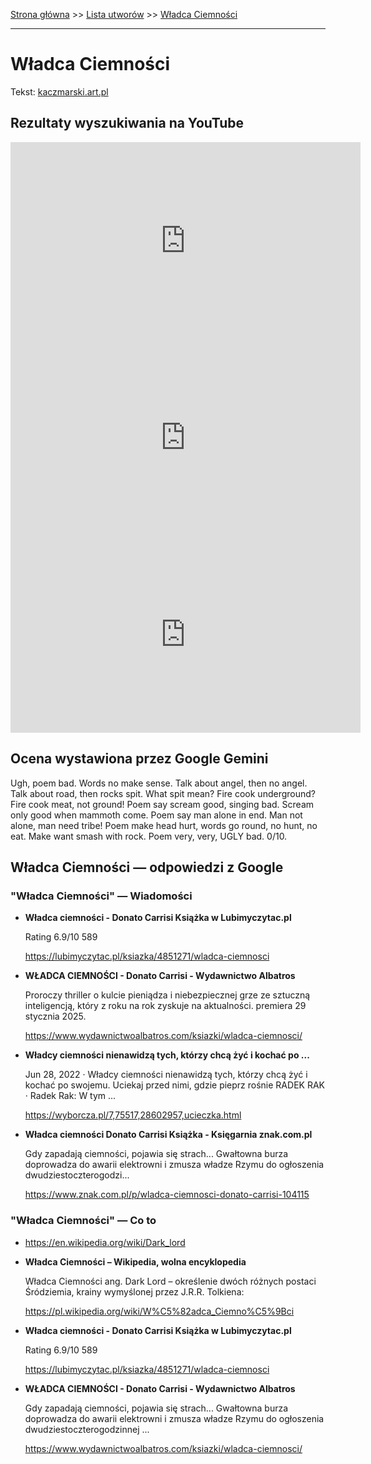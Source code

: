 [Strona główna](../index.md) >> [Lista utworów](../list.md) >> [Władca Ciemności](667.md)

---

# Władca Ciemności

Tekst: [kaczmarski.art.pl](https://www.kaczmarski.art.pl/tworczosc/wiersze/wladca-ciemnosci/)

## Rezultaty wyszukiwania na YouTube

<iframe width="560" height="315" src="https://www.youtube.com/embed/uueYYto7pNo?si=IdontcarewhotheIRSsendsImnotpayingtaxes" title="YouTube video player" frameborder="0" allow="accelerometer; autoplay; clipboard-write; encrypted-media; gyroscope; picture-in-picture; web-share" referrerpolicy="strict-origin-when-cross-origin" allowfullscreen></iframe>

<iframe width="560" height="315" src="https://www.youtube.com/embed/naVw-NfnKyw?si=IdontcarewhotheIRSsendsImnotpayingtaxes" title="YouTube video player" frameborder="0" allow="accelerometer; autoplay; clipboard-write; encrypted-media; gyroscope; picture-in-picture; web-share" referrerpolicy="strict-origin-when-cross-origin" allowfullscreen></iframe>

<iframe width="560" height="315" src="https://www.youtube.com/embed/8YLqgour8nM?si=IdontcarewhotheIRSsendsImnotpayingtaxes" title="YouTube video player" frameborder="0" allow="accelerometer; autoplay; clipboard-write; encrypted-media; gyroscope; picture-in-picture; web-share" referrerpolicy="strict-origin-when-cross-origin" allowfullscreen></iframe>

## Ocena wystawiona przez Google Gemini

Ugh, poem bad. Words no make sense. Talk about angel, then no angel. Talk about road, then rocks spit. What spit mean? Fire cook underground? Fire cook meat, not ground! Poem say scream good, singing bad. Scream only good when mammoth come. Poem say man alone in end. Man not alone, man need tribe! Poem make head hurt, words go round, no hunt, no eat. Make want smash with rock. Poem very, very, UGLY bad. 0/10.


## Władca Ciemności — odpowiedzi z Google

### "Władca Ciemności" — Wiadomości

- **Władca ciemności - Donato Carrisi  Książka w Lubimyczytac.pl**

    Rating   6.9/10  589   

   <https://lubimyczytac.pl/ksiazka/4851271/wladca-ciemnosci>
- **WŁADCA CIEMNOŚCI - Donato Carrisi - Wydawnictwo Albatros**

    Proroczy thriller o kulcie pieniądza i niebezpiecznej grze ze sztuczną inteligencją, który z roku na rok zyskuje na aktualności. premiera 29 stycznia 2025. 

   <https://www.wydawnictwoalbatros.com/ksiazki/wladca-ciemnosci/>
- **Władcy ciemności nienawidzą tych, którzy chcą żyć i kochać po ...**

    Jun 28, 2022  ·  Władcy ciemności nienawidzą tych, którzy chcą żyć i kochać po swojemu. Uciekaj przed nimi, gdzie pieprz rośnie RADEK RAK · Radek Rak: W tym ... 

   <https://wyborcza.pl/7,75517,28602957,ucieczka.html>
- **Władca ciemności  Donato Carrisi Książka - Księgarnia znak.com.pl**

    Gdy zapadają ciemności, pojawia się strach... Gwałtowna burza doprowadza do awarii elektrowni i zmusza władze Rzymu do ogłoszenia dwudziestoczterogodzi... 

   <https://www.znak.com.pl/p/wladca-ciemnosci-donato-carrisi-104115>

### "Władca Ciemności" — Co to

- <https://en.wikipedia.org/wiki/Dark_lord>
- **Władca Ciemności – Wikipedia, wolna encyklopedia**

    Władca Ciemności ang. Dark Lord – określenie dwóch różnych postaci Śródziemia, krainy wymyślonej przez J.R.R. Tolkiena: 

   <https://pl.wikipedia.org/wiki/W%C5%82adca_Ciemno%C5%9Bci>
- **Władca ciemności - Donato Carrisi  Książka w Lubimyczytac.pl**

    Rating   6.9/10  589   

   <https://lubimyczytac.pl/ksiazka/4851271/wladca-ciemnosci>
- **WŁADCA CIEMNOŚCI - Donato Carrisi - Wydawnictwo Albatros**

    Gdy zapadają ciemności, pojawia się strach... Gwałtowna burza doprowadza do awarii elektrowni i zmusza władze Rzymu do ogłoszenia dwudziestoczterogodzinnej ... 

   <https://www.wydawnictwoalbatros.com/ksiazki/wladca-ciemnosci/>


